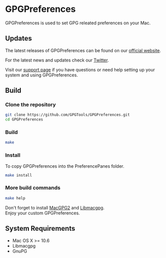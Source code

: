 GPGPreferences
==============

GPGPreferences is used to set GPG releated preferences on your Mac.

Updates
-------

The latest releases of GPGPreferences can be found on our [official website](https://gpgtools.org/gpgpreferences/).

For the latest news and updates check our [Twitter](https://twitter.com/gpgtools).

Visit our [support page](http://support.gpgtools.org) if you have questions or need help setting up your system and using GPGPreferences.


Build
-----

### Clone the repository
```bash
git clone https://github.com/GPGTools/GPGPreferences.git
cd GPGPreferences
```

### Build
```bash
make
```

### Install
To copy GPGPreferences into the PreferencePanes folder.
```bash
make install
```

### More build commands
```bash
make help
```

Don't forget to install [MacGPG2](https://github.com/GPGTools/MacGPG2)
and [Libmacgpg](https://github.com/GPGTools/Libmacgpg).  
Enjoy your custom GPGPreferences.


System Requirements
-------------------

* Mac OS X >= 10.6
* Libmacgpg
* GnuPG
